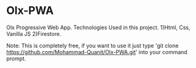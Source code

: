 # Olx-PWA
Olx Progressive Web App.
Technologies Used in this project.
1)Html, Css, Vanilla JS
2)Firestore.

Note: This is completely free, if you want to use it just type 'git clone https://github.com/Mohammad-Quanit/Olx-PWA.git' into your command prompt.

